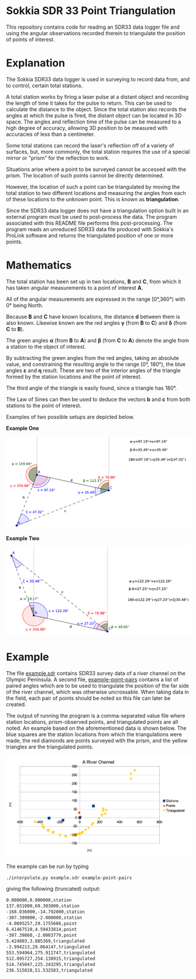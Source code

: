 Sokkia SDR 33 Point Triangulation
=================================

This repository contains code for reading an SDR33 data logger file and using
the angular observations recorded therein to triangulate the position of points
of interest.

Explanation
===========

The Sokkia SDR33 data logger is used in surveying to record data from, and to
control, certain total stations.

A total station works by firing a laser pulse at a distant object and recording
the length of time it takes for the pulse to return. This can be used to
calculate the distance to the object. Since the total station also records the
angles at which the pulse is fired, the distant object can be located in 3D
space. The angles and reflection time of the pulse can be measured to a high
degree of accuracy, allowing 3D position to be measured with accuracies of less
than a centimeter.

Some total stations can record the laser's reflection off of a variety of
surfaces, but, more commonly, the total station requires the use of a special
mirror or "prism" for the reflection to work.

Situations arise where a point to be surveyed cannot be accessed with the
prism. The location of such points cannot be directly determined.

However, the location of such a point can be triangulated by moving the total
station to two different locations and measuring the angles from each of these
locations to the unknown point. This is known as **triangulation**.

Since the SDR33 data logger does not have a triangulation option built in an
external program must be used to post-process the data. The program associated
with this README file performs this post-processing. The program reads an
unreduced SDR33 data file produced with Sokkia's ProLink software and returns
the triangulated position of one or more points.

Mathematics
===========
The total station has been set up in two locations, **B** and **C**, from which
it has taken angular measurements to a point of interest **A**.

All of the angular measurements are expressed in the range [0&deg;,360&deg;)
with 0&deg; being North.

Because **B** and **C** have known locations, the distance **d** between them
is also known. Likewise known are the red angles **&gamma;** (from **B**
to **C**) and **&delta;** (from **C** to **B**).

The green angles **&alpha;** (from **B** to **A**) and **&beta;** (from **C**
to **A**) denote the angle from a station to the object of interest.

By subtracting the green angles from the red angles, taking an absolute value,
and constraining the resulting angle to the range [0&deg;, 180&deg;), the blue
angles **&epsilon;** and **&eta;** result. These are two of the interior angles
of the triangle formed by the station locations and the point of interest.

The third angle of the triangle is easily found, since a triangle has 180&deg;.

The Law of Sines can then be used to deduce the vectors **b** and **c** from
both stations to the point of interest.

Examples of two possible setups are depicted below.

**Example One**

![Layout of triangulation mathematics](doc/math1.png)

**Example Two**

![An alternative layout of triangulation mathematics](doc/math2.png)

Example
=======

The file [example.sdr](example.sdr) contains SDR33 survey data of a river
channel on the Olympic Peninsula. A second file,
[example-point-pairs](example-point-pairs) contains a list of paired angles
which are to be used to triangulate the position of the far side of the river
channel, which was otherwise uncrossable. When taking data in the field, each
pair of points should be noted so this file can later be created.

The output of running the program is a comma-separated value file where station
locations, prism-observed points, and triangulated points are all noted. An
example based on the aforementioned data is shown below. The blue squares are
the station locations from which the triangulations were made, the red diamonds
are points surveyed with the prism, and the yellow triangles are the
triangulated points.

![Example of graphed output of the triangulation program](doc/channel.png)

The example can be run by typing

    ./interpolate.py example.sdr example-point-pairs

giving the following (truncated) output:

    0.000000,0.000000,station
    137.031000,69.303000,station
    -168.036000,-14.792000,station
    -307.399000,-2.000000,station
    -4.0095257,29.1755686,point
    6.41467510,4.59433814,point
    -307.39860,-2.0003779,point
    5.424803,3.885369,triangulated
    -3.994213,29.064147,triangulated
    553.594964,275.911747,triangulated
    512.895727,254.138915,triangulated
    514.745047,225.243295,triangulated
    236.515028,51.532583,triangulated
